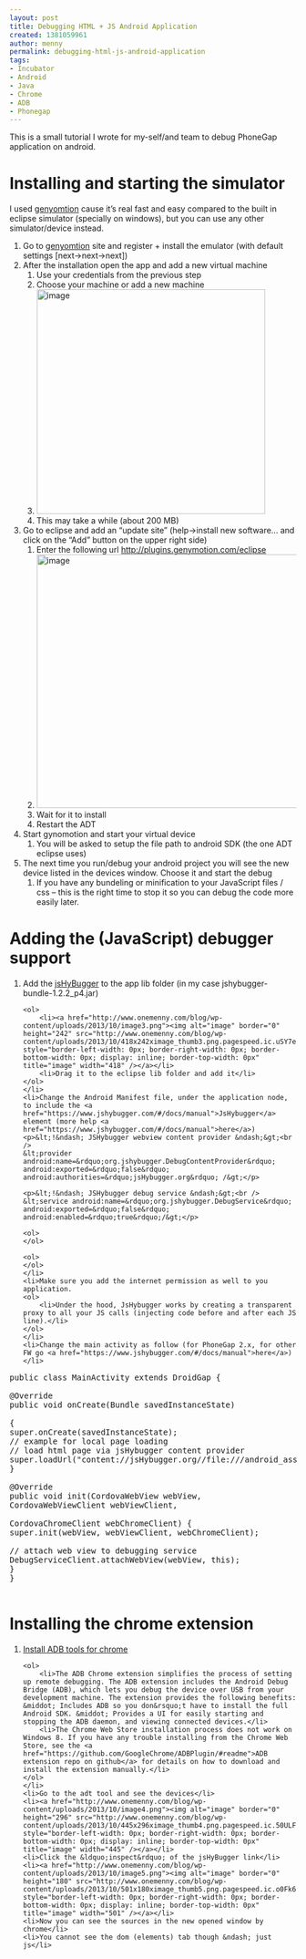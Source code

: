 ```yaml
---
layout: post
title: Debugging HTML + JS Android Application
created: 1381059961
author: menny
permalink: debugging-html-js-android-application
tags:
- Incubator
- Android
- Java
- Chrome
- ADB
- Phonegap
---
```

<p>This is a small tutorial I wrote for my-self/and team to debug PhoneGap application on android.</p>

<h1>Installing and starting the simulator</h1>

<p>I used <a href="http://www.genymotion.com/">genyomtion</a> cause it&rsquo;s real fast and easy compared to the built in eclipse simulator (specially on windows), but you can use any other simulator/device instead.</p>

<ol>
	<li>Go to <a href="http://www.genymotion.com/">genyomtion</a> site and register + install the emulator (with default settings [next-&gt;next-&gt;next])</li>
	<li>After the installation open the app and add a new virtual machine
	<ol>
		<li>Use your credentials from the previous step</li>
		<li>Choose your machine or add a new machine</li>
		<li><a href="http://www.onemenny.com/blog/wp-content/uploads/2013/10/image1.png"><img alt="image" border="0" height="394" src="http://www.onemenny.com/blog/wp-content/uploads/2013/10/401x394ximage_thumb1.png.pagespeed.ic.5MGbVE6q8X.png" style="border-left-width: 0px; border-right-width: 0px; border-bottom-width: 0px; display: inline; border-top-width: 0px" title="image" width="401" /></a></li>
		<li>This may take a while (about 200 MB)</li>
	</ol>
	</li>
	<li>Go to eclipse and add an &ldquo;update site&rdquo; (help-&gt;install new software&hellip; and click on the &ldquo;Add&rdquo; button on the upper right side)
	<ol>
		<li>Enter the following url <a href="http://plugins.genymotion.com/eclipse">http://plugins.genymotion.com/eclipse</a></li>
		<li><a href="http://www.onemenny.com/blog/wp-content/uploads/2013/10/image2.png"><img alt="image" border="0" height="445" src="http://www.onemenny.com/blog/wp-content/uploads/2013/10/476x445ximage_thumb2.png.pagespeed.ic.HFNrW3LssK.png" style="border-left-width: 0px; border-right-width: 0px; border-bottom-width: 0px; display: inline; border-top-width: 0px" title="image" width="476" /></a></li>
		<li>Wait for it to install</li>
		<li>Restart the ADT</li>
	</ol>
	</li>
	<li>Start gynomotion and start your virtual device
	<ol>
		<li>You will be asked to setup the file path to android SDK (the one ADT eclipse uses)</li>
	</ol>
	</li>
	<li>The next time you run/debug your android project you will see the new device listed in the devices window. Choose it and start the debug
	<ol>
		<li>If you have any bundeling or minification to your JavaScript files / css &ndash; this is the right time to stop it so you can debug the code more easily later.</li>
	</ol>
	</li>
</ol>

<h1>Adding the (JavaScript) debugger support</h1>

<ol>
	<li>Add the <a href="https://www.jshybugger.com/#/download">jsHyBugger</a> to the app lib folder (in my case jshybugger-bundle-1.2.2_p4.jar)

	<ol>
		<li><a href="http://www.onemenny.com/blog/wp-content/uploads/2013/10/image3.png"><img alt="image" border="0" height="242" src="http://www.onemenny.com/blog/wp-content/uploads/2013/10/418x242ximage_thumb3.png.pagespeed.ic.uSY7edxYL7.png" style="border-left-width: 0px; border-right-width: 0px; border-bottom-width: 0px; display: inline; border-top-width: 0px" title="image" width="418" /></a></li>
		<li>Drag it to the eclipse lib folder and add it</li>
	</ol>
	</li>
	<li>Change the Android Manifest file, under the application node, to include the <a href="https://www.jshybugger.com/#/docs/manual">JsHybugger</a> element (more help <a href="https://www.jshybugger.com/#/docs/manual">here</a>)
	<p>&lt;!&ndash; JSHybugger webview content provider &ndash;&gt;<br />
	&lt;provider android:name=&rdquo;org.jshybugger.DebugContentProvider&rdquo; android:exported=&rdquo;false&rdquo; android:authorities=&rdquo;jsHybugger.org&rdquo; /&gt;</p>

	<p>&lt;!&ndash; JSHybugger debug service &ndash;&gt;<br />
	&lt;service android:name=&rdquo;org.jshybugger.DebugService&rdquo; android:exported=&rdquo;false&rdquo; android:enabled=&rdquo;true&rdquo;/&gt;</p>

	<ol>
	</ol>

	<ol>
	</ol>
	</li>
	<li>Make sure you add the internet permission as well to you application.
	<ol>
		<li>Under the hood, JsHybugger works by creating a transparent proxy to all your JS calls (injecting code before and after each JS line).</li>
	</ol>
	</li>
	<li>Change the main activity as follow (for PhoneGap 2.x, for other FW go <a href="https://www.jshybugger.com/#/docs/manual">here</a>)</li>
</ol>

<pre class="csharpcode">
<span class="kwrd">public</span> <span class="kwrd">class</span> MainActivity extends DroidGap { 

@Override
<span class="kwrd">public</span> <span class="kwrd">void</span> onCreate(Bundle savedInstanceState) 

{
super.onCreate(savedInstanceState);
<span class="rem">// example for local page loading</span>
<span class="rem">// load html page via jsHybugger content provider </span>
super.loadUrl(<span class="str">&quot;content://jsHybugger.org//file:///android_asset/www/index.html&quot;</span>);
} 

@Override
<span class="kwrd">public</span> <span class="kwrd">void</span> init(CordovaWebView webView,
CordovaWebViewClient webViewClient, 

CordovaChromeClient webChromeClient) {
super.init(webView, webViewClient, webChromeClient); 

<span class="rem">// attach web view to debugging service </span>
DebugServiceClient.attachWebView(webView, <span class="kwrd">this</span>);
}
} 

</pre>

<h1>Installing the chrome extension</h1>

<ol>
	<li><a href="https://developers.google.com/chrome-developer-tools/docs/remote-debugging#install-adbplugin">Install ADB tools for chrome</a>

	<ol>
		<li>The ADB Chrome extension simplifies the process of setting up remote debugging. The ADB extension includes the Android Debug Bridge (ADB), which lets you debug the device over USB from your development machine. The extension provides the following benefits: &middot; Includes ADB so you don&rsquo;t have to install the full Android SDK. &middot; Provides a UI for easily starting and stopping the ADB daemon, and viewing connected devices.</li>
		<li>The Chrome Web Store installation process does not work on Windows 8. If you have any trouble installing from the Chrome Web Store, see the <a href="https://github.com/GoogleChrome/ADBPlugin/#readme">ADB extension repo on github</a> for details on how to download and install the extension manually.</li>
	</ol>
	</li>
	<li>Go to the adt tool and see the devices</li>
	<li><a href="http://www.onemenny.com/blog/wp-content/uploads/2013/10/image4.png"><img alt="image" border="0" height="296" src="http://www.onemenny.com/blog/wp-content/uploads/2013/10/445x296ximage_thumb4.png.pagespeed.ic.50ULFX_xtu.png" style="border-left-width: 0px; border-right-width: 0px; border-bottom-width: 0px; display: inline; border-top-width: 0px" title="image" width="445" /></a></li>
	<li>Click the &ldquo;inspect&rdquo; of the jsHyBugger link</li>
	<li><a href="http://www.onemenny.com/blog/wp-content/uploads/2013/10/image5.png"><img alt="image" border="0" height="180" src="http://www.onemenny.com/blog/wp-content/uploads/2013/10/501x180ximage_thumb5.png.pagespeed.ic.o0Fk6QjdYa.png" style="border-left-width: 0px; border-right-width: 0px; border-bottom-width: 0px; display: inline; border-top-width: 0px" title="image" width="501" /></a></li>
	<li>Now you can see the sources in the new opened window by chrome</li>
	<li>You cannot see the dom (elements) tab though &ndash; just js</li>
</ol>
